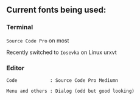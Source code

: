 ## Current fonts being used:

### Terminal

`Source Code Pro` on most

Recently switched to `Iosevka` on Linux urxvt

### Editor

`Code            : Source Code Pro Mediumn`

`Menu and others : Dialog (odd but good looking)`
